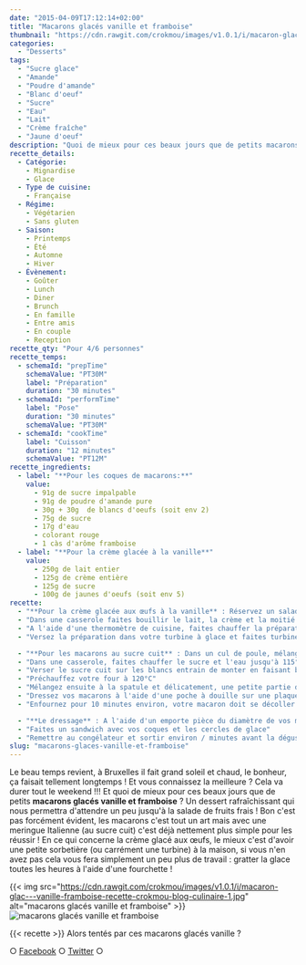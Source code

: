 ```yaml
---
date: "2015-04-09T17:12:14+02:00"
title: "Macarons glacés vanille et framboise"
thumbnail: "https://cdn.rawgit.com/crokmou/images/v1.0.1/i/macaron-glac---vanille-framboise-recette-crokmou-blog-culinaire-2.jpg"
categories:
  - "Desserts"
tags:
  - "Sucre glace"
  - "Amande"
  - "Poudre d'amande"
  - "Blanc d'oeuf"
  - "Sucre"
  - "Eau"
  - "Lait"
  - "Crème fraîche"
  - "Jaune d'oeuf"
description: "Quoi de mieux pour ces beaux jours que de petits macarons glacés vanille et framboise ? Un dessert rafraîchissant en attendant la salade de fruits frais !"
recette_details:
  - Catégorie:
    - Mignardise
    - Glace
  - Type de cuisine:
    - Française
  - Régime:
    - Végétarien
    - Sans gluten
  - Saison:
    - Printemps
    - Été
    - Automne
    - Hiver
  - Évènement:
    - Goûter
    - Lunch
    - Diner
    - Brunch
    - En famille
    - Entre amis
    - En couple
    - Reception
recette_qty: "Pour 4/6 personnes"
recette_temps:
  - schemaId: "prepTime"
    schemaValue: "PT30M"
    label: "Préparation"
    duration: "30 minutes"
  - schemaId: "performTime"
    label: "Pose"
    duration: "30 minutes"
    schemaValue: "PT30M"
  - schemaId: "cookTime"
    label: "Cuisson"
    duration: "12 minutes"
    schemaValue: "PT12M"
recette_ingredients:
  - label: "**Pour les coques de macarons:**"
    value:
      - 91g de sucre impalpable
      - 91g de poudre d'amande pure
      - 30g + 30g  de blancs d'oeufs (soit env 2)
      - 75g de sucre
      - 17g d'eau
      - colorant rouge
      - 1 càs d'arôme framboise
  - label: "**Pour la crème glacée à la vanille**"
    value:
      - 250g de lait entier
      - 125g de crème entière
      - 125g de sucre
      - 100g de jaunes d'oeufs (soit env 5)
recette:
  - "**Pour la crème glacée aux œufs à la vanille** : Réservez un saladier au congélateur (de préférence en inox)"
  - "Dans une casserole faites bouillir le lait, la crème et la moitié du sucre. Dans un saladier, faites blanchir les jaunes d’œufs et l'autre moitié du sucre. Lorsque le lait est à ébullition, versez sur les jaunes et mélangez rapidement, puis reversez dans la casserole et remettre sur le feu."
  - "A l'aide d'une thermomètre de cuisine, faites chauffer la préparation, tout en mélangeant, à 84°C (Attention à ne pas monter au dessus de 85°C vous risqueriez de vous retrouver avec de la brouillade d'oeufs). Une fois la préparation à température, versez dans le saladier préalablement mi au congélateur."
  - "Versez la préparation dans votre turbine à glace et faites turbiner durant une vingtaine de minutes. Versez ensuite la préparation dans un plat assez grand afin de l'étaler sur 2/3cm de hauteur, remettre ensuite au congélateur."

  - "**Pour les macarons au sucre cuit** : Dans un cul de poule, mélangez le sucre impalpable et la poudre d'amande préalablement tamisés et 30g de blancs d'oeufs."
  - "Dans une casserole, faites chauffer le sucre et l'eau jusqu'à 115°C Parallèlement faites monter les 30g de blancs restants en neige"
  - "Verser le sucre cuit sur les blancs entrain de monter en faisant bien attention de faire couler le sucre le long de la paroie de votre robot (ou récipient) afin de ne pas recevoir d'éclaboussures. Faites tourner les blancs à grande vitesse jusqu'à ce que la meringue fasse un joli bec d'oiseau"
  - "Préchauffez votre four à 120°C"
  - "Mélangez ensuite à la spatule et délicatement, une petite partie de la meringue dans le mélange d'amandes en poudre. Ajoutez ensuite le reste de meringue à l'appareil et mélangez de nouveau. Si besoin, ajoutez le colorant et l'arôme. Votre appareil ne doit pas être trop liquide ni trop ferme, la préparation doit pouvoir se lisser d'elle même."
  - "Dressez vos macarons à l'aide d'une poche à douille sur une plaque de cuisson préalablement recouverte de papier sulfurisé. Tapotez légèrement la plaque puis laissez croûter les macarons jusqu'à ce qu'ils ne collent plus lorsque vous mettez votre doigt dessus."
  - "Enfournez pour 10 minutes environ, votre macaron doit se décoller du papier Laissez refroidir sur des grilles"

  - "**Le dressage** : A l'aide d'un emporte pièce du diamètre de vos macarons, récupérez des petits cercles dans la crème glacés."
  - "Faites un sandwich avec vos coques et les cercles de glace"
  - "Remettre au congélateur et sortir environ / minutes avant la dégustation !"
slug: "macarons-glaces-vanille-et-framboise"
---
```


Le beau temps revient, à Bruxelles il fait grand soleil et chaud, le bonheur, ça faisait tellement longtemps ! Et vous connaissez la meilleure ? Cela va durer tout le weekend !!! Et quoi de mieux pour ces beaux jours que de petits **macarons glacés vanille et framboise** ? Un dessert rafraîchissant qui nous permettra d'attendre un peu jusqu'à la salade de fruits frais ! Bon c'est pas forcément évident, les macarons c'est tout un art mais avec une meringue Italienne (au sucre cuit) c'est déjà nettement plus simple pour les réussir ! En ce qui concerne la crème glacé aux œufs, le mieux c'est d'avoir une petite sorbetière (ou carrément une turbine) à la maison, si vous n'en avez pas cela vous fera simplement un peu plus de travail : gratter la glace toutes les heures à l'aide d'une fourchette !

{{< img src="https://cdn.rawgit.com/crokmou/images/v1.0.1/i/macaron-glac---vanille-framboise-recette-crokmou-blog-culinaire-1.jpg" alt="macarons glacés vanille et framboise" >}}![macarons glacés vanille et framboise](https://cdn.rawgit.com/crokmou/images/v1.0.1/i/macaron-glac---vanille-framboise-recette-crokmou-blog-culinaire.jpg)

{{< recette >}}
Alors tentés par ces macarons glacés vanille ?

○ [Facebook](https://www.facebook.com/crokmou.blog) ○ [Twitter](https://twitter.com/Crokmou) ○

